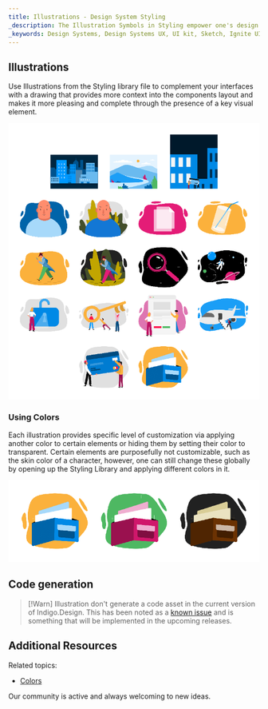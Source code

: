 ```yaml
---
title: Illustrations - Design System Styling
_description: The Illustration Symbols in Styling empower one's design process with graphics to complement interfaces created with Indigo Design.
_keywords: Design Systems, Design Systems UX, UI kit, Sketch, Ignite UI for Angular, Sketch to Angular, Sketch to Angular, Angular, Angular Design System, Export code from Sketch, Design Kits for Angular, Sketch HTML, Sketch to HTML, Sketch UI kits
---
```


## Illustrations

Use Illustrations from the Styling library file to complement your interfaces with a drawing that provides more context into the components layout and makes it more pleasing and complete through the presence of a key visual element.

<img class="responsive-img" src="../images/illustrations_default.png" srcset="../images/illustrations_default@2x.png 2x" />

### Using Colors

Each illustration provides specific level of customization via applying another color to certain elements or hiding them by setting their color to transparent. Certain elements are purposefully not customizable, such as the skin color of a character, however, one can still change these globally by opening up the Styling Library and applying different colors in it.

<img class="responsive-img" src="../images/illustrations_colored.png" srcset="../images/illustrations_colored@2x.png 2x" />

## Code generation

> [!Warn]
> Illustration don't generate a code asset in the current version of Indigo.Design. This has been noted as a [known issue](../known-issues.md) and is something that will be implemented in the upcoming releases.

## Additional Resources

Related topics:

- [Colors](colors.md)
  <div class="divider--half"></div>

Our community is active and always welcoming to new ideas.
